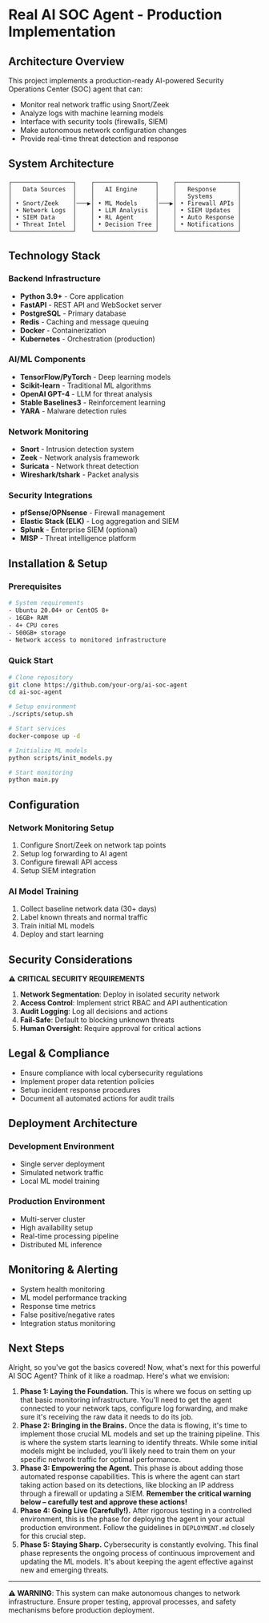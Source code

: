 # Real AI SOC Agent - Production Implementation

## Architecture Overview

This project implements a production-ready AI-powered Security Operations Center (SOC) agent that can:
- Monitor real network traffic using Snort/Zeek
- Analyze logs with machine learning models
- Interface with security tools (firewalls, SIEM)
- Make autonomous network configuration changes
- Provide real-time threat detection and response

## System Architecture

```
┌─────────────────┐    ┌─────────────────┐    ┌─────────────────┐
│   Data Sources  │    │   AI Engine     │    │   Response      │
│                 │    │                 │    │   Systems       │
│ • Snort/Zeek    │───▶│ • ML Models     │───▶│ • Firewall APIs │
│ • Network Logs  │    │ • LLM Analysis  │    │ • SIEM Updates  │
│ • SIEM Data     │    │ • RL Agent      │    │ • Auto Response │
│ • Threat Intel  │    │ • Decision Tree │    │ • Notifications │
└─────────────────┘    └─────────────────┘    └─────────────────┘
```

## Technology Stack

### Backend Infrastructure
- **Python 3.9+** - Core application
- **FastAPI** - REST API and WebSocket server
- **PostgreSQL** - Primary database
- **Redis** - Caching and message queuing
- **Docker** - Containerization
- **Kubernetes** - Orchestration (production)

### AI/ML Components
- **TensorFlow/PyTorch** - Deep learning models
- **Scikit-learn** - Traditional ML algorithms
- **OpenAI GPT-4** - LLM for threat analysis
- **Stable Baselines3** - Reinforcement learning
- **YARA** - Malware detection rules

### Network Monitoring
- **Snort** - Intrusion detection system
- **Zeek** - Network analysis framework
- **Suricata** - Network threat detection
- **Wireshark/tshark** - Packet analysis

### Security Integrations
- **pfSense/OPNsense** - Firewall management
- **Elastic Stack (ELK)** - Log aggregation and SIEM
- **Splunk** - Enterprise SIEM (optional)
- **MISP** - Threat intelligence platform

## Installation & Setup

### Prerequisites
```bash
# System requirements
- Ubuntu 20.04+ or CentOS 8+
- 16GB+ RAM
- 4+ CPU cores
- 500GB+ storage
- Network access to monitored infrastructure
```

### Quick Start
```bash
# Clone repository
git clone https://github.com/your-org/ai-soc-agent
cd ai-soc-agent

# Setup environment
./scripts/setup.sh

# Start services
docker-compose up -d

# Initialize ML models
python scripts/init_models.py

# Start monitoring
python main.py
```

## Configuration

### Network Monitoring Setup
1. Configure Snort/Zeek on network tap points
2. Setup log forwarding to AI agent
3. Configure firewall API access
4. Setup SIEM integration

### AI Model Training
1. Collect baseline network data (30+ days)
2. Label known threats and normal traffic
3. Train initial ML models
4. Deploy and start learning

## Security Considerations

⚠️ **CRITICAL SECURITY REQUIREMENTS**

1. **Network Segmentation**: Deploy in isolated security network
2. **Access Control**: Implement strict RBAC and API authentication
3. **Audit Logging**: Log all decisions and actions
4. **Fail-Safe**: Default to blocking unknown threats
5. **Human Oversight**: Require approval for critical actions

## Legal & Compliance

- Ensure compliance with local cybersecurity regulations
- Implement proper data retention policies
- Setup incident response procedures
- Document all automated actions for audit trails

## Deployment Architecture

### Development Environment
- Single server deployment
- Simulated network traffic
- Local ML model training

### Production Environment
- Multi-server cluster
- High availability setup
- Real-time processing pipeline
- Distributed ML inference

## Monitoring & Alerting

- System health monitoring
- ML model performance tracking
- Response time metrics
- False positive/negative rates
- Integration status monitoring

## Next Steps

Alright, so you've got the basics covered! Now, what's next for this powerful AI SOC Agent? Think of it like a roadmap. Here's what we envision:

1.  **Phase 1: Laying the Foundation.** This is where we focus on setting up that basic monitoring infrastructure. You'll need to get the agent connected to your network taps, configure log forwarding, and make sure it's receiving the raw data it needs to do its job.
2.  **Phase 2: Bringing in the Brains.** Once the data is flowing, it's time to implement those crucial ML models and set up the training pipeline. This is where the system starts learning to identify threats. While some initial models might be included, you'll likely need to train them on your specific network traffic for optimal performance.
3.  **Phase 3: Empowering the Agent.** This phase is about adding those automated response capabilities. This is where the agent can start taking action based on its detections, like blocking an IP address through a firewall or updating a SIEM. **Remember the critical warning below – carefully test and approve these actions!**
4.  **Phase 4: Going Live (Carefully!).** After rigorous testing in a controlled environment, this is the phase for deploying the agent in your actual production environment. Follow the guidelines in `DEPLOYMENT.md` closely for this crucial step.
5.  **Phase 5: Staying Sharp.** Cybersecurity is constantly evolving. This final phase represents the ongoing process of continuous improvement and updating the ML models. It's about keeping the agent effective against new and emerging threats.

---

**⚠️ WARNING**: This system can make autonomous changes to network infrastructure. Ensure proper testing, approval processes, and safety mechanisms before production deployment.
